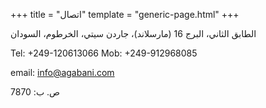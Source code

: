 +++
title = "اتصال"
template = "generic-page.html"
+++

الطابق الثاني،
البرج 16 (مارسلاند)،
جاردن سيتي، الخرطوم،
السودان

Tel: +249-120613066
Mob: +249-912968085

email: info@agabani.com

ص. ب: 7870
